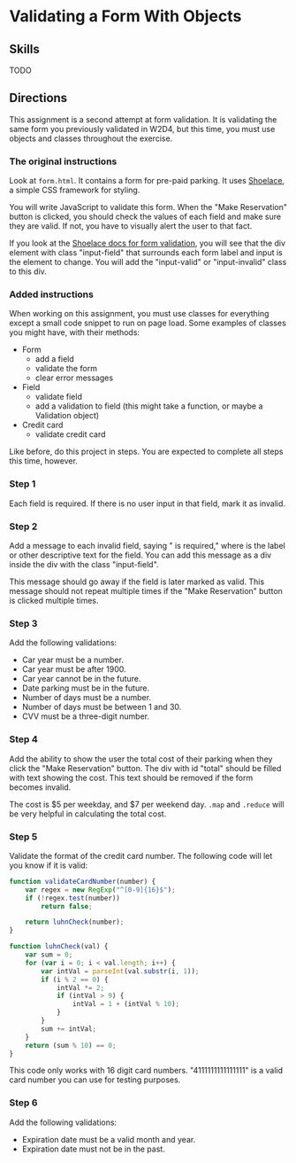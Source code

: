 # Validating a Form With Objects

## Skills

TODO

## Directions

This assignment is a second attempt at form validation. It is validating the same form you previously validated in W2D4, but this time, you must use objects and classes throughout the exercise.

### The original instructions

Look at `form.html`. It contains a form for pre-paid parking. It uses [Shoelace](https://shoelace.style/), a simple CSS framework for styling.

You will write JavaScript to validate this form. When the "Make Reservation" button is clicked, you should check the values of each field and make sure they are valid. If not, you have to visually alert the user to that fact.

If you look at the [Shoelace docs for form validation](https://shoelace.style/docs/forms.html#validation), you will see that the div element with class "input-field" that surrounds each form label and input is the element to change. You will add the "input-valid" or "input-invalid" class to this div.

### Added instructions

When working on this assignment, you must use classes for everything except a small code snippet to run on page load. Some examples of classes you might have, with their methods:

* Form
  * add a field
  * validate the form
  * clear error messages
* Field
  * validate field
  * add a validation to field (this might take a function, or maybe a Validation object)
* Credit card
  * validate credit card

Like before, do this project in steps. You are expected to complete all steps this time, however.

### Step 1

Each field is required. If there is no user input in that field, mark it as invalid.

### Step 2

Add a message to each invalid field, saying "<field> is required," where <field> is the label or other descriptive text for the field. You can add this message as a div inside the div with the class "input-field".

This message should go away if the field is later marked as valid. This message should not repeat multiple times if the "Make Reservation" button is clicked multiple times.

### Step 3

Add the following validations:

* Car year must be a number.
* Car year must be after 1900.
* Car year cannot be in the future.
* Date parking must be in the future.
* Number of days must be a number.
* Number of days must be between 1 and 30.
* CVV must be a three-digit number.

### Step 4

Add the ability to show the user the total cost of their parking when they click the "Make Reservation" button. The div with id "total" should be filled with text showing the cost. This text should be removed if the form becomes invalid.

The cost is $5 per weekday, and $7 per weekend day. `.map` and `.reduce` will be very helpful in calculating the total cost.

### Step 5

Validate the format of the credit card number. The following code will let you know if it is valid:

```js
function validateCardNumber(number) {
    var regex = new RegExp("^[0-9]{16}$");
    if (!regex.test(number))
        return false;

    return luhnCheck(number);
}

function luhnCheck(val) {
    var sum = 0;
    for (var i = 0; i < val.length; i++) {
        var intVal = parseInt(val.substr(i, 1));
        if (i % 2 == 0) {
            intVal *= 2;
            if (intVal > 9) {
                intVal = 1 + (intVal % 10);
            }
        }
        sum += intVal;
    }
    return (sum % 10) == 0;
}
```

This code only works with 16 digit card numbers. "4111111111111111" is a valid card number you can use for testing purposes.

### Step 6

Add the following validations:

* Expiration date must be a valid month and year.
* Expiration date must not be in the past.

